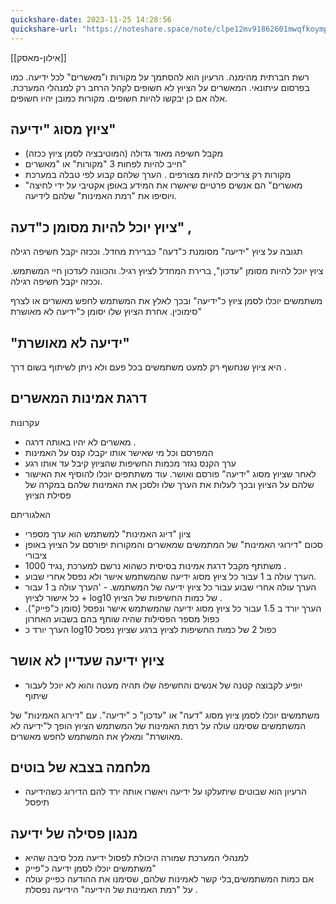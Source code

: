 ```yaml
---
quickshare-date: 2023-11-25 14:28:56
quickshare-url: "https://noteshare.space/note/clpe12mv91862601mwqfkoympg#YG7Omu95HrhIczbJD7NjghJVT1SSpcsp0xTwnypAT84"
---
```

[[אילון-מאסק]]

רשת חברתית מהימנה. 
הרעיון הוא להסתמך על מקורות ו"מאשרים" לכל ידיעה. כמו בפרסום עיתונאי. המאשרים על הציוץ לא  חשופים לקהל הרחב רק למנהלי המערכת.  אלה אם כן יבקשו להיות חשופים. מקורות כמובן יהיו חשופים. 

 ציוץ מסוג "ידיעה" 
 ---- 
- מקבל חשיפה מאוד גדולה (המוטיבציה לסמן ציוץ ככזה)
- חייב להיות לפחות 3 "מקורות" או "מאשרים"
- מקורות רק צריכים להיות מצורפים . הערך שלהם קבוע לפי טבלה במערכת
- "מאשרים" הם אנשים פרטיים שיאשרו את המידע באופן אקטיבי על ידי לחיצה ויוסיפו את "רמת האמינות" שלהם לידיעה. 

ציוץ יוכל להיות מסומן כ"דעה" , 
---
תגובה על ציוץ "ידיעה" מסומנת  כ"דעה" כברירת מחדל.
וככזה יקבל חשיפה רגילה

ציוץ יוכל להיות מסומן "עדכון", ברירת המחדל לציוץ רגיל. והכוונה לעדכון חיי המשתמש. וככזה יקבל חשיפה רגילה. 

משתמשים יוכלו לסמן ציוץ כ"ידיעה" ובכך לאלץ את המשתמש לחפש מאשרים או לצרף סימוכין. אחרת הציוץ שלו יסומן כ"ידיעה לא מאושרת"

"ידיעה לא מאושרת" 
---
היא ציוץ שנחשף רק למעט משתמשים בכל פעם ולא ניתן לשיתוף בשום דרך . 

דרגת אמינות המאשרים
---
עקרונות
- מאשרים לא יהיו באותה דרגה . 
- המפרסם וכל מי שאישר אותו יקבלו קנס על האמינות
- ערך הקנס נגזר מכמות החשיפות שהציוץ קיבל עד אותו רגע
- לאחר שציוץ מסוג "ידיעה" פורסם ואושר. עוד משתתפים יוכלו להוסיף את האישור שלהם על הציוץ ובכך לעלות את הערך שלו ולסכן את האמינות שלהם במקרה של פסילת הציוץ

האלגוריתם
- ציון "דיוג האמינות" למשתמש הוא ערך מספרי 
- סכום "דירוגי האמינות" של המתמשים שמאשרים והמקורות יפורסם על הציוץ באופן ציבורי 
- משתתף מקבל דרגת אמינות בסיסית כשהוא נרשם למערכת ,נגיד 1000 . 
- הערך עולה ב 1 עבור כל ציוץ מסוג ידיעה שהמשתמש אישר ולא נפסל אחרי שבוע.
- הערך עולה אחרי שבוע עבור כל ציוץ ידיעה של המשתמש. - 'הערך עולה ב 1 עבור כל אישור לציוץ + log10 של כמות החשיפות של הציוץ .
- הערך יורד ב 1.5 עבור כל ציוץ מסוג ידיעה שהמשתמש אישר ונפסל (סומן כ"פייק"). כפול מספר הפסילות שהיה שותף בהם בשבוע האחרון 
- הערך יורד כ log10 כפול 2 של כמות החשיפות לציוץ ברגע שציוץ נפסל 


 
ציוץ ידיעה שעדיין לא אושר
-- 

-  יופיע לקבוצה קטנה של אנשים והחשיפה שלו תהיה מעטה והוא לא יוכל לעבור שיתוף 

משתמשים יוכלו לסמן ציוץ מסוג "דעה" או "עדכון"  כ "ידיעה". 
עם "דירוג האמינות" של המשתמשים שסימנו עולה על רמת האמינות של המשתמש הציוץ הופך ל"ידיעה לא מאושרת" ומאלץ את המשתמש לחפש מאשרים. 

מלחמה בצבא של בוטים 
---
- הרעיון הוא שבוטים שיתעלקו על ידיעה ויאשרו אותה ירד להם הדירוג כשהידיעה תיפסל 

מנגון פסילה של ידיעה
---
- למנהלי המערכת שמורה היכולת לפסול ידיעה מכל סיבה שהיא
- משתמשים יוכלו לסמן ידיעה כ"פייק" 
- אם כמות המשתמשים,בלי קשר לאמינות שלהם, שסימנו את ההודעה כפייק עולה על "רמת האמינות של הידיעה" הידיעה נפסלת . 